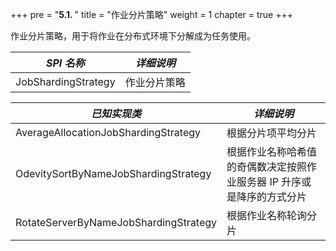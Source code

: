 +++ pre = "<b>5.1. </b>"
title = "作业分片策略"
weight = 1 chapter = true +++

作业分片策略，用于将作业在分布式环境下分解成为任务使用。

| *SPI 名称*                             | *详细说明*                                                     |
| ------------------------------------- | ------------------------------------------------------------- |
| JobShardingStrategy                   | 作业分片策略                                                    |

| *已知实现类*                           | *详细说明*                                                      |
| ------------------------------------- | -------------------------------------------------------------- |
| AverageAllocationJobShardingStrategy  | 根据分片项平均分片                                               |
| OdevitySortByNameJobShardingStrategy  | 根据作业名称哈希值的奇偶数决定按照作业服务器 IP 升序或是降序的方式分片 |
| RotateServerByNameJobShardingStrategy | 根据作业名称轮询分片                                             |